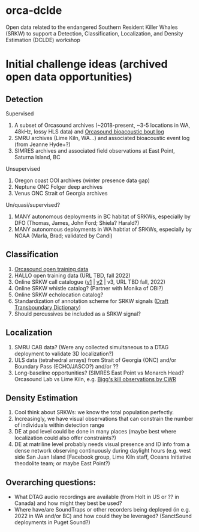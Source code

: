 # orca-dclde
Open data related to the endangered Southern Resident Killer Whales (SRKW) to support a Detection, Classification, Localization, and Density Estimation (DCLDE) workshop

# Initial challenge ideas (archived open data opportunities)

## Detection

Supervised
1. A subset of Orcasound archives (~2018-present, ~3-5 locations in WA, 48kHz, lossy HLS data) and [Orcasound bioacoustic bout log](https://docs.google.com/spreadsheets/d/1Js1CgbmK0Vbe3m0DfiFim1BE4lXMzC75S7GN-7QEE7Y/edit#gid=0)
2. SMRU archives (Lime Kiln, WA...) and associated bioacoustic event log (from Jeanne Hyde+?)
3. SIMRES archives and associated field observations at East Point, Saturna Island, BC

Unsupervised
1. Oregon coast OOI archives (winter presence data gap)
2. Neptune ONC Folger deep archives
3. Venus ONC Strait of Georgia archives

Un/quasi/supervised?
1. MANY autonomous deployments in BC habitat of SRKWs, especially by DFO (Thomas, James, John Ford; Shiela? Harald?)
2. MANY autonomous deployments in WA habtiat of SRKWs, especially by NOAA (Marla, Brad; validated by Candi)

## Classification

1. [Orcasound open training data](https://github.com/orcasound/orcadata/wiki)
2. HALLO open training data (URL TBD, fall 2022)
3. Online SRKW call catalogue ([v1]() | [v2]() | v3, URL TBD fall, 2022)
4. Online SRKW whistle catalog? (Partner with Monika of OBI?)
5. Online SRKW echolocation catalog?
6. Standardization of annotation scheme for SRKW signals ([Draft Transboundary Dictionary](https://docs.google.com/spreadsheets/d/1pskIEYjIVQH0IPa10UBuAZHKaGsxs02_itSIZ1Z7oAw/edit#gid=0))
7. Should percussives be included as a SRKW signal?


## Localization

1. SMRU CAB data? (Were any collected simultaneous to a DTAG deployment to validate 3D localization?)
2. ULS data (tetrahedral arrays) from Strait of Georgia (ONC) and/or Boundary Pass (ECHO/JASCO?) and/or ??
3. Long-baseline opportunities? (SIMRES East Point vs Monarch Head? Orcasound Lab vs Lime Kiln, e.g. [Bigg's kill observations by CWR](https://www.orcasound.net/2018/12/08/biggs-bangs-the-sound-of-marine-mammal-death-heard-live/)

## Density Estimation

1. Cool think about SRKWs: we know the total population perfectly.
2. Increasingly, we have visual observations that can constrain the number of individuals within detection range
3. DE at pod level could be done in many places (maybe best where localization could also offer constraints?)
4. DE at matriline level probably needs visual presence and ID info from a dense network observing continuously during daylight hours (e.g. west side San Juan Island [Facebook group, Lime Kiln staff, Oceans Initiative theodolite team; or maybe East Point?)


## Overarching questions:

* What DTAG audio recordings are available (from Holt in US or ?? in Canada) and how might they best be used?
* Where have/are SoundTraps or other recorders being deployed (in e.g. 2022 in WA and/or BC) and how could they be leveraged? (SanctSound deployments in Puget Sound?)
